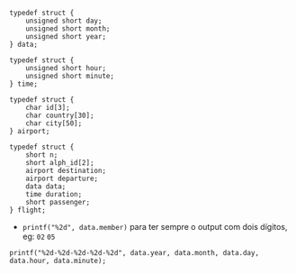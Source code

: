 ```
typedef struct {
	unsigned short day;
	unsigned short month;
	unsigned short year;
} data;

typedef struct {
	unsigned short hour;
	unsigned short minute;
} time;

typedef struct {
	char id[3];
	char country[30];
	char city[50];
} airport;

typedef struct {
	short n;
	short alph_id[2];
	airport destination;
	airport departure; 
	data data;
	time duration;
	short passenger;
} flight;
```
- `printf("%2d", data.member)` para ter sempre o output com dois dígitos, eg: `02` `05`


`printf("%2d-%2d-%2d-%2d-%2d", data.year, data.month, data.day, data.hour, data.minute);`
